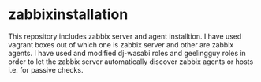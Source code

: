 # zabbixinstallation
This repository includes zabbix server and agent installtion.
I have used vagrant boxes out of which one is zabbix server and other are zabbix agents.
I have used and modified dj-wasabi roles and geelingguy roles in order to let the zabbix server automatically discover zabbix agents or hosts i.e. for passive checks.

